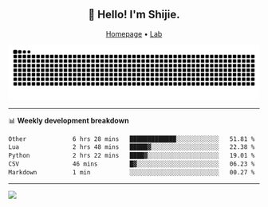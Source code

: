 <h2 align="center">👋 Hello! I'm Shijie.</h2>
<p align="center">
  <a href="https://xu-shi-jie.github.io"> Homepage</a> •
  <a href="https://onodalab.ees.hokudai.ac.jp"> Lab </a>
</p>

![Snake animation](https://github.com/xu-shi-jie/xu-shi-jie/blob/output/github-snake.svg)


-------

📊 **Weekly development breakdown**
<!--START_SECTION:waka-->

```txt
Other             6 hrs 28 mins   █████████████░░░░░░░░░░░░   51.81 %
Lua               2 hrs 48 mins   █████▓░░░░░░░░░░░░░░░░░░░   22.38 %
Python            2 hrs 22 mins   ████▓░░░░░░░░░░░░░░░░░░░░   19.01 %
CSV               46 mins         █▓░░░░░░░░░░░░░░░░░░░░░░░   06.23 %
Markdown          1 min           ░░░░░░░░░░░░░░░░░░░░░░░░░   00.27 %
```

<!--END_SECTION:waka-->

-------
![](https://komarev.com/ghpvc/?username=xu-shi-jie&style=flat-square&color=blue) 

